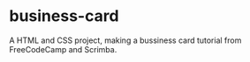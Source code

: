# business-card
A HTML and CSS project, making a bussiness card tutorial from FreeCodeCamp and Scrimba.
